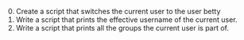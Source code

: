 0. Create a script that switches the current user to the user betty
1. Write a script that prints the effective username of the current user.
2. Write a script that prints all the groups the current user is part of.
